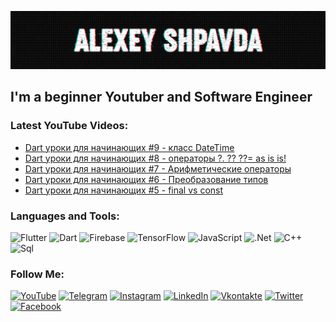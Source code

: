 [![Header](https://github.com/AlexeyShpavda/alexeyshpavda/blob/master/assets/header.png)](https://www.youtube.com/channel/UC-8PllPkjOrFCX-_zDriTJQ)

## I'm a beginner Youtuber and Software Engineer

### Latest YouTube Videos:
<!-- YOUTUBE:START -->
- [Dart уроки для начинающих #9 - класс DateTime](https://www.youtube.com/watch?v=QxltJeUlzCk)
- [Dart уроки для начинающих #8 - операторы ?. ?? ??= as is is!](https://www.youtube.com/watch?v=EwZO5ibNKBE)
- [Dart уроки для начинающих #7 - Арифметические операторы](https://www.youtube.com/watch?v=Ryw7Ul4facU)
- [Dart уроки для начинающих #6 - Преобразование типов](https://www.youtube.com/watch?v=O6Zl79xIndg)
- [Dart уроки для начинающих #5 - final vs const](https://www.youtube.com/watch?v=Su8V0tpwW9I)
<!-- YOUTUBE:END -->

### Languages and Tools:
![Flutter](https://img.shields.io/badge/-Flutter-090909?style=for-the-badge&logo=flutter&logoColor=47C5FB)
![Dart](https://img.shields.io/badge/-Dart-090909?style=for-the-badge&logo=dart&logoColor=097CDB)
![Firebase](https://img.shields.io/badge/-Firebase-090909?style=for-the-badge&logo=firebase&logoColor=F8C52C)
![TensorFlow](https://img.shields.io/badge/-TensorFlow-090909?style=for-the-badge&logo=tensorflow&logoColor=F88C00)
![JavaScript](https://img.shields.io/badge/-JavaScript-090909?style=for-the-badge&logo=JavaScript&logoColor=E9D54D)
![.Net](https://img.shields.io/badge/-Framework-090909?style=for-the-badge&logo=.net&logoColor=E5D3FF)
![C++](https://img.shields.io/badge/-C++-090909?style=for-the-badge&logo=C%2b%2b&logoColor=6296CC)
![Sql](https://img.shields.io/badge/-Sql-090909?style=for-the-badge&logo=mysql&logoColor=00648B)

### Follow Me:
[![YouTube](https://img.shields.io/badge/-YouTube-090909?style=for-the-badge&logo=YouTube&logoColor=FF0000)](https://www.youtube.com/alexeyshpavdaMain)
[![Telegram](https://img.shields.io/badge/-Telegram-090909?style=for-the-badge&logo=telegram&logoColor=27A0D9)](https://t.me/shpavda_technologies)
[![Instagram](https://img.shields.io/badge/-Instagram-090909?style=for-the-badge&logo=instagram&logoColor=B4068E)](https://www.instagram.com/alexeyshpavda)
[![LinkedIn](https://img.shields.io/badge/-LinkedIn-090909?style=for-the-badge&logo=linkedin&logoColor=007BB6)](https://www.linkedin.com/in/alexeyshpavda)
[![Vkontakte](https://img.shields.io/badge/-Vkontakte-090909?style=for-the-badge&logo=Vk&logoColor=4F7DB3)](https://vk.com/alexeyshpavda)
[![Twitter](https://img.shields.io/badge/-Twitter-090909?style=for-the-badge&logo=Twitter&logoColor=1C9DEB)](https://twitter.com/alexeyshpavda)
[![Facebook](https://img.shields.io/badge/-Facebook-090909?style=for-the-badge&logo=Facebook&logoColor=1195F5)](https://www.facebook.com/alexeyshpavdaMain)